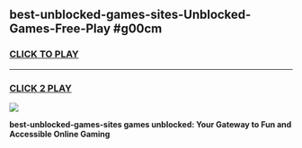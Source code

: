 
## best-unblocked-games-sites-Unblocked-Games-Free-Play #g00cm
<h3>
<a href="https://us.freeplayer.one?title=best-unblocked-games-sites&ref=9M">CLICK TO PLAY</a></h3>
<hr>

<h3>
<a href="https://us.freeplayer.one?title=best-unblocked-games-sites&ref=9M">CLICK 2 PLAY</a>
  
</h3>

<a href="https://us.freeplayer.one?title=best-unblocked-games-sites&ref=9M"><img src="https://clearcache.store/games.png"></a>


**best-unblocked-games-sites games unblocked: Your Gateway to Fun and Accessible Online Gaming**
